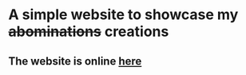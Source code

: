 # A simple website to showcase my ~~abominations~~ creations
## The website is online <a href="https://devzalanwastaken.neocities.org/">here</a>
